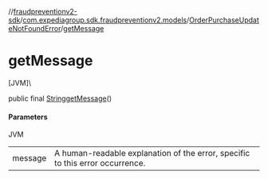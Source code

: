 //[fraudpreventionv2-sdk](../../../index.md)/[com.expediagroup.sdk.fraudpreventionv2.models](../index.md)/[OrderPurchaseUpdateNotFoundError](index.md)/[getMessage](get-message.md)

# getMessage

[JVM]\

public final [String](https://docs.oracle.com/javase/8/docs/api/java/lang/String.html)[getMessage](get-message.md)()

#### Parameters

JVM

| | |
|---|---|
| message | A human-readable explanation of the error, specific to this error occurrence. |
